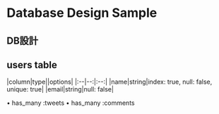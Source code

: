 # Database Design Sample

## DB設計　

## users table
|column|type||options|
|:--|--:|:--:|
|name|string|index: true, null: false, unique: true|
|email|string|null: false|

• has_many :tweets
• has_many :comments
